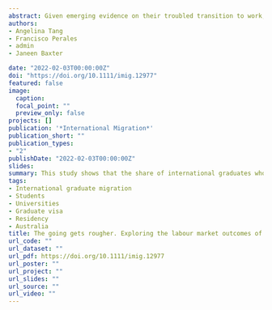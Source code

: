 ```yaml
---
abstract: Given emerging evidence on their troubled transition to work, this study examines patterns, trends and changes in the labour market outcomes of international graduates remaining in Australia at 4 months following course completion between 1998 and 2015. Using the Australian Graduate Survey, this study shows that the share of international graduates who stayed on with the intention to work doubled during this period. The recent cohorts tended to come from non-English-speaking backgrounds, hold temporary visas and lack local work experience, all of which have been linked to disadvantageous labour market outcomes. This study further reveals a clear trend of rising economic inactivity, unemployment, part-time employment and qualification mismatch among international graduates over time, reflecting their vulnerability against a backdrop of socio-political and economic changes in the country. These findings indicate a need to review and strengthen existing policies and interventions to better help international graduates integrate into the labour market.
authors:
- Angelina Tang
- Francisco Perales
- admin
- Janeen Baxter

date: "2022-02-03T00:00:00Z"
doi: "https://doi.org/10.1111/imig.12977"
featured: false
image:
  caption: 
  focal_point: ""
  preview_only: false
projects: []
publication: '*International Migration*'
publication_short: ""
publication_types:
- "2"
publishDate: "2022-02-03T00:00:00Z"
slides: 
summary: This study shows that the share of international graduates who stayed on with the intention to work doubled during this period
tags:
- International graduate migration
- Students
- Universities
- Graduate visa
- Residency
- Australia
title: The going gets rougher. Exploring the labour market outcomes of international graduates in Australia
url_code: ""
url_dataset: ""
url_pdf: https://doi.org/10.1111/imig.12977
url_poster: ""
url_project: ""
url_slides: ""
url_source: ""
url_video: ""
---
```

